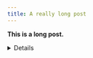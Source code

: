 ```yaml
---
title: A really long post
---
```


**This is a long post.**

<details>
Lorem ipsum dolor sit amet, consectetur adipiscing elit, sed do eiusmod tempor incididunt ut labore et dolore magna aliqua. Iaculis at erat pellentesque adipiscing commodo elit at imperdiet. Turpis in eu mi bibendum neque egestas congue quisque egestas. Nunc consequat interdum varius sit amet mattis vulputate enim nulla. Pharetra convallis posuere morbi leo urna molestie at elementum. Velit dignissim sodales ut eu sem integer vitae justo. Egestas diam in arcu cursus euismod quis viverra nibh cras. Consectetur purus ut faucibus pulvinar. Dui vivamus arcu felis bibendum ut tristique et egestas quis. Tortor consequat id porta nibh venenatis cras. Non consectetur a erat nam at lectus urna. Ridiculus mus mauris vitae ultricies leo.

Amet dictum sit amet justo. Sed nisi lacus sed viverra tellus in. Nibh cras pulvinar mattis nunc sed blandit libero. Blandit massa enim nec dui nunc mattis enim ut tellus. Massa placerat duis ultricies lacus sed turpis tincidunt id aliquet. Placerat in egestas erat imperdiet sed euismod. Mauris vitae ultricies leo integer malesuada nunc vel risus commodo. Lorem dolor sed viverra ipsum. Non quam lacus suspendisse faucibus interdum posuere. Suscipit tellus mauris a diam maecenas. Orci dapibus ultrices in iaculis nunc sed. Faucibus scelerisque eleifend donec pretium vulputate sapien.

Diam quis enim lobortis scelerisque fermentum dui faucibus in ornare. Placerat in egestas erat imperdiet sed euismod nisi. Dictum fusce ut placerat orci nulla pellentesque. Cursus metus aliquam eleifend mi in nulla posuere sollicitudin aliquam. Pellentesque diam volutpat commodo sed egestas. Fermentum dui faucibus in ornare quam. Maecenas pharetra convallis posuere morbi leo urna. Pellentesque nec nam aliquam sem et tortor consequat id. Interdum varius sit amet mattis vulputate enim nulla aliquet. Convallis aenean et tortor at risus. Elit scelerisque mauris pellentesque pulvinar pellentesque habitant morbi tristique. Tortor aliquam nulla facilisi cras fermentum. Augue lacus viverra vitae congue eu consequat ac felis. Arcu ac tortor dignissim convallis aenean et tortor. Phasellus egestas tellus rutrum tellus.

Id aliquet risus feugiat in ante metus dictum. Nec feugiat nisl pretium fusce id velit ut tortor. Sociis natoque penatibus et magnis dis parturient montes. Consequat semper viverra nam libero justo laoreet sit amet cursus. Et magnis dis parturient montes nascetur ridiculus. Est pellentesque elit ullamcorper dignissim cras tincidunt. Tristique sollicitudin nibh sit amet commodo nulla facilisi nullam. Tortor aliquam nulla facilisi cras fermentum odio eu feugiat. Vel fringilla est ullamcorper eget. Faucibus a pellentesque sit amet porttitor eget dolor morbi non. Elementum nisi quis eleifend quam adipiscing vitae proin sagittis. Dui id ornare arcu odio ut sem. Ipsum a arcu cursus vitae congue mauris rhoncus aenean vel. Dui faucibus in ornare quam viverra orci. Fames ac turpis egestas integer. Neque viverra justo nec ultrices.

Magnis dis parturient montes nascetur ridiculus mus mauris vitae. Odio aenean sed adipiscing diam donec adipiscing tristique risus nec. Augue eget arcu dictum varius duis. Diam ut venenatis tellus in metus vulputate. Diam vulputate ut pharetra sit amet aliquam id diam. Quis blandit turpis cursus in hac. Aliquam faucibus purus in massa tempor nec. A lacus vestibulum sed arcu. Fames ac turpis egestas sed tempus urna et pharetra pharetra. Nec ultrices dui sapien eget mi proin sed libero. Metus aliquam eleifend mi in nulla posuere. At erat pellentesque adipiscing commodo elit at. Nulla facilisi nullam vehicula ipsum a. Est velit egestas dui id. Mauris ultrices eros in cursus turpis massa tincidunt. Diam volutpat commodo sed egestas egestas. Sit amet mauris commodo quis imperdiet massa tincidunt nunc pulvinar. Odio morbi quis commodo odio aenean sed adipiscing diam. Cursus sit amet dictum sit amet. Arcu ac tortor dignissim convallis aenean et tortor at.

Et leo duis ut diam quam nulla porttitor massa. Sit amet consectetur adipiscing elit pellentesque. Augue eget arcu dictum varius duis at. Cursus turpis massa tincidunt dui ut ornare lectus. Diam sit amet nisl suscipit adipiscing bibendum est ultricies integer. Sed vulputate odio ut enim blandit volutpat. Amet nisl purus in mollis nunc sed. Mauris pharetra et ultrices neque. Cursus euismod quis viverra nibh cras pulvinar mattis nunc sed. Iaculis nunc sed augue lacus viverra vitae congue eu consequat. Aliquam faucibus purus in massa tempor nec feugiat nisl pretium. Sagittis vitae et leo duis ut diam quam. Faucibus purus in massa tempor. Fames ac turpis egestas maecenas pharetra. Quis enim lobortis scelerisque fermentum dui. Platea dictumst vestibulum rhoncus est pellentesque elit. Nulla posuere sollicitudin aliquam ultrices sagittis.

Curabitur gravida arcu ac tortor dignissim convallis aenean. Faucibus nisl tincidunt eget nullam non nisi est sit amet. Magna ac placerat vestibulum lectus mauris ultrices eros. Aliquam eleifend mi in nulla posuere sollicitudin aliquam ultrices sagittis. Imperdiet nulla malesuada pellentesque elit. Eget nullam non nisi est. Elit eget gravida cum sociis natoque penatibus et magnis dis. Tellus in metus vulputate eu scelerisque felis. Nunc mattis enim ut tellus elementum sagittis vitae. Sit amet consectetur adipiscing elit duis. Ante metus dictum at tempor commodo ullamcorper a lacus. Phasellus faucibus scelerisque eleifend donec pretium vulputate sapien nec. Habitasse platea dictumst quisque sagittis purus sit amet volutpat consequat. Praesent semper feugiat nibh sed. Pulvinar sapien et ligula ullamcorper malesuada proin libero nunc.

Nibh ipsum consequat nisl vel pretium lectus quam id leo. Ultricies mi quis hendrerit dolor. Adipiscing commodo elit at imperdiet dui accumsan sit amet. Diam maecenas sed enim ut sem viverra aliquet. In tellus integer feugiat scelerisque varius morbi enim nunc. Felis eget nunc lobortis mattis aliquam faucibus. Ac odio tempor orci dapibus ultrices. Tellus elementum sagittis vitae et leo. Sed odio morbi quis commodo odio aenean sed. Id velit ut tortor pretium. Bibendum enim facilisis gravida neque convallis a cras semper auctor.

At risus viverra adipiscing at in tellus integer feugiat. Amet venenatis urna cursus eget nunc scelerisque. Interdum varius sit amet mattis vulputate. Maecenas accumsan lacus vel facilisis volutpat est. Et egestas quis ipsum suspendisse ultrices. Mus mauris vitae ultricies leo integer malesuada nunc vel risus. Nulla pharetra diam sit amet nisl suscipit adipiscing bibendum est. Tellus orci ac auctor augue. Iaculis at erat pellentesque adipiscing commodo elit. Et leo duis ut diam quam. In eu mi bibendum neque egestas congue quisque.

Pellentesque adipiscing commodo elit at imperdiet. Commodo elit at imperdiet dui accumsan sit. Mauris ultrices eros in cursus. Mattis molestie a iaculis at erat. Tellus at urna condimentum mattis pellentesque id nibh. Quam viverra orci sagittis eu. Viverra suspendisse potenti nullam ac tortor vitae. Ut venenatis tellus in metus vulputate eu. Mi tempus imperdiet nulla malesuada. Amet purus gravida quis blandit turpis cursus in. Ultricies integer quis auctor elit sed vulputate mi sit amet. Fermentum odio eu feugiat pretium nibh ipsum consequat. Imperdiet dui accumsan sit amet nulla facilisi morbi. Venenatis a condimentum vitae sapien pellentesque habitant morbi tristique senectus. Quis commodo odio aenean sed adipiscing.

Pellentesque adipiscing commodo elit at imperdiet. Commodo elit at imperdiet dui accumsan sit. Mauris ultrices eros in cursus. Mattis molestie a iaculis at erat. Tellus at urna condimentum mattis pellentesque id nibh. Quam viverra orci sagittis eu. Viverra suspendisse potenti nullam ac tortor vitae. Ut venenatis tellus in metus vulputate eu. Mi tempus imperdiet nulla malesuada. Amet purus gravida quis blandit turpis cursus in. Ultricies integer quis auctor elit sed vulputate mi sit amet. Fermentum odio eu feugiat pretium nibh ipsum consequat. Imperdiet dui accumsan sit amet nulla facilisi morbi. Venenatis a condimentum vitae sapien pellentesque habitant morbi tristique senectus. Quis commodo odio aenean sed adipiscing.
Pellentesque adipiscing commodo elit at imperdiet. Commodo elit at imperdiet dui accumsan sit. Mauris ultrices eros in cursus. Mattis molestie a iaculis at erat. Tellus at urna condimentum mattis pellentesque id nibh. Quam viverra orci sagittis eu. Viverra suspendisse potenti nullam ac tortor vitae. Ut venenatis tellus in metus vulputate eu. Mi tempus imperdiet nulla malesuada. Amet purus gravida quis blandit turpis cursus in. Ultricies integer quis auctor elit sed vulputate mi sit amet. Fermentum odio eu feugiat pretium nibh ipsum consequat. Imperdiet dui accumsan sit amet nulla facilisi morbi. Venenatis a condimentum vitae sapien pellentesque habitant morbi tristique senectus. Quis commodo odio aenean sed adipiscing.
Pellentesque adipiscing commodo elit at imperdiet. Commodo elit at imperdiet dui accumsan sit. Mauris ultrices eros in cursus. Mattis molestie a iaculis at erat. Tellus at urna condimentum mattis pellentesque id nibh. Quam viverra orci sagittis eu. Viverra suspendisse potenti nullam ac tortor vitae. Ut venenatis tellus in metus vulputate eu. Mi tempus imperdiet nulla malesuada. Amet purus gravida quis blandit turpis cursus in. Ultricies integer quis auctor elit sed vulputate mi sit amet. Fermentum odio eu feugiat pretium nibh ipsum consequat. Imperdiet dui accumsan sit amet nulla facilisi morbi. Venenatis a condimentum vitae sapien pellentesque habitant morbi tristique senectus. Quis commodo odio aenean sed adipiscing.
Pellentesque adipiscing commodo elit at imperdiet. Commodo elit at imperdiet dui accumsan sit. Mauris ultrices eros in cursus. Mattis molestie a iaculis at erat. Tellus at urna condimentum mattis pellentesque id nibh. Quam viverra orci sagittis eu. Viverra suspendisse potenti nullam ac tortor vitae. Ut venenatis tellus in metus vulputate eu. Mi tempus imperdiet nulla malesuada. Amet purus gravida quis blandit turpis cursus in. Ultricies integer quis auctor elit sed vulputate mi sit amet. Fermentum odio eu feugiat pretium nibh ipsum consequat. Imperdiet dui accumsan sit amet nulla facilisi morbi. Venenatis a condimentum vitae sapien pellentesque habitant morbi tristique senectus. Quis commodo odio aenean sed adipiscing.
Pellentesque adipiscing commodo elit at imperdiet. Commodo elit at imperdiet dui accumsan sit. Mauris ultrices eros in cursus. Mattis molestie a iaculis at erat. Tellus at urna condimentum mattis pellentesque id nibh. Quam viverra orci sagittis eu. Viverra suspendisse potenti nullam ac tortor vitae. Ut venenatis tellus in metus vulputate eu. Mi tempus imperdiet nulla malesuada. Amet purus gravida quis blandit turpis cursus in. Ultricies integer quis auctor elit sed vulputate mi sit amet. Fermentum odio eu feugiat pretium nibh ipsum consequat. Imperdiet dui accumsan sit amet nulla facilisi morbi. Venenatis a condimentum vitae sapien pellentesque habitant morbi tristique senectus. Quis commodo odio aenean sed adipiscing.
Pellentesque adipiscing commodo elit at imperdiet. Commodo elit at imperdiet dui accumsan sit. Mauris ultrices eros in cursus. Mattis molestie a iaculis at erat. Tellus at urna condimentum mattis pellentesque id nibh. Quam viverra orci sagittis eu. Viverra suspendisse potenti nullam ac tortor vitae. Ut venenatis tellus in metus vulputate eu. Mi tempus imperdiet nulla malesuada. Amet purus gravida quis blandit turpis cursus in. Ultricies integer quis auctor elit sed vulputate mi sit amet. Fermentum odio eu feugiat pretium nibh ipsum consequat. Imperdiet dui accumsan sit amet nulla facilisi morbi. Venenatis a condimentum vitae sapien pellentesque habitant morbi tristique senectus. Quis commodo odio aenean sed adipiscing.
Pellentesque adipiscing commodo elit at imperdiet. Commodo elit at imperdiet dui accumsan sit. Mauris ultrices eros in cursus. Mattis molestie a iaculis at erat. Tellus at urna condimentum mattis pellentesque id nibh. Quam viverra orci sagittis eu. Viverra suspendisse potenti nullam ac tortor vitae. Ut venenatis tellus in metus vulputate eu. Mi tempus imperdiet nulla malesuada. Amet purus gravida quis blandit turpis cursus in. Ultricies integer quis auctor elit sed vulputate mi sit amet. Fermentum odio eu feugiat pretium nibh ipsum consequat. Imperdiet dui accumsan sit amet nulla facilisi morbi. Venenatis a condimentum vitae sapien pellentesque habitant morbi tristique senectus. Quis commodo odio aenean sed adipiscing.
Pellentesque adipiscing commodo elit at imperdiet. Commodo elit at imperdiet dui accumsan sit. Mauris ultrices eros in cursus. Mattis molestie a iaculis at erat. Tellus at urna condimentum mattis pellentesque id nibh. Quam viverra orci sagittis eu. Viverra suspendisse potenti nullam ac tortor vitae. Ut venenatis tellus in metus vulputate eu. Mi tempus imperdiet nulla malesuada. Amet purus gravida quis blandit turpis cursus in. Ultricies integer quis auctor elit sed vulputate mi sit amet. Fermentum odio eu feugiat pretium nibh ipsum consequat. Imperdiet dui accumsan sit amet nulla facilisi morbi. Venenatis a condimentum vitae sapien pellentesque habitant morbi tristique senectus. Quis commodo odio aenean sed adipiscing.
Pellentesque adipiscing commodo elit at imperdiet. Commodo elit at imperdiet dui accumsan sit. Mauris ultrices eros in cursus. Mattis molestie a iaculis at erat. Tellus at urna condimentum mattis pellentesque id nibh. Quam viverra orci sagittis eu. Viverra suspendisse potenti nullam ac tortor vitae. Ut venenatis tellus in metus vulputate eu. Mi tempus imperdiet nulla malesuada. Amet purus gravida quis blandit turpis cursus in. Ultricies integer quis auctor elit sed vulputate mi sit amet. Fermentum odio eu feugiat pretium nibh ipsum consequat. Imperdiet dui accumsan sit amet nulla facilisi morbi. Venenatis a condimentum vitae sapien pellentesque habitant morbi tristique senectus. Quis commodo odio aenean sed adipiscing.
Pellentesque adipiscing commodo elit at imperdiet. Commodo elit at imperdiet dui accumsan sit. Mauris ultrices eros in cursus. Mattis molestie a iaculis at erat. Tellus at urna condimentum mattis pellentesque id nibh. Quam viverra orci sagittis eu. Viverra suspendisse potenti nullam ac tortor vitae. Ut venenatis tellus in metus vulputate eu. Mi tempus imperdiet nulla malesuada. Amet purus gravida quis blandit turpis cursus in. Ultricies integer quis auctor elit sed vulputate mi sit amet. Fermentum odio eu feugiat pretium nibh ipsum consequat. Imperdiet dui accumsan sit amet nulla facilisi morbi. Venenatis a condimentum vitae sapien pellentesque habitant morbi tristique senectus. Quis commodo odio aenean sed adipiscing.
Pellentesque adipiscing commodo elit at imperdiet. Commodo elit at imperdiet dui accumsan sit. Mauris ultrices eros in cursus. Mattis molestie a iaculis at erat. Tellus at urna condimentum mattis pellentesque id nibh. Quam viverra orci sagittis eu. Viverra suspendisse potenti nullam ac tortor vitae. Ut venenatis tellus in metus vulputate eu. Mi tempus imperdiet nulla malesuada. Amet purus gravida quis blandit turpis cursus in. Ultricies integer quis auctor elit sed vulputate mi sit amet. Fermentum odio eu feugiat pretium nibh ipsum consequat. Imperdiet dui accumsan sit amet nulla facilisi morbi. Venenatis a condimentum vitae sapien pellentesque habitant morbi tristique senectus. Quis commodo odio aenean sed adipiscing.
Pellentesque adipiscing commodo elit at imperdiet. Commodo elit at imperdiet dui accumsan sit. Mauris ultrices eros in cursus. Mattis molestie a iaculis at erat. Tellus at urna condimentum mattis pellentesque id nibh. Quam viverra orci sagittis eu. Viverra suspendisse potenti nullam ac tortor vitae. Ut venenatis tellus in metus vulputate eu. Mi tempus imperdiet nulla malesuada. Amet purus gravida quis blandit turpis cursus in. Ultricies integer quis auctor elit sed vulputate mi sit amet. Fermentum odio eu feugiat pretium nibh ipsum consequat. Imperdiet dui accumsan sit amet nulla facilisi morbi. Venenatis a condimentum vitae sapien pellentesque habitant morbi tristique senectus. Quis commodo odio aenean sed adipiscing.
Pellentesque adipiscing commodo elit at imperdiet. Commodo elit at imperdiet dui accumsan sit. Mauris ultrices eros in cursus. Mattis molestie a iaculis at erat. Tellus at urna condimentum mattis pellentesque id nibh. Quam viverra orci sagittis eu. Viverra suspendisse potenti nullam ac tortor vitae. Ut venenatis tellus in metus vulputate eu. Mi tempus imperdiet nulla malesuada. Amet purus gravida quis blandit turpis cursus in. Ultricies integer quis auctor elit sed vulputate mi sit amet. Fermentum odio eu feugiat pretium nibh ipsum consequat. Imperdiet dui accumsan sit amet nulla facilisi morbi. Venenatis a condimentum vitae sapien pellentesque habitant morbi tristique senectus. Quis commodo odio aenean sed adipiscing.

</details>
